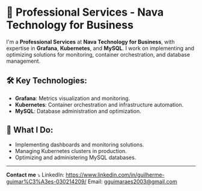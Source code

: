 # 🚀 **Professional Services - Nava Technology for Business**

I'm a **Professional Services** at **Nava Technology for Business**, with expertise in **Grafana**, **Kubernetes**, and **MySQL**. I work on implementing and optimizing solutions for monitoring, container orchestration, and database management.

## 🛠️ **Key Technologies**:
- **Grafana**: Metrics visualization and monitoring.
- **Kubernetes**: Container orchestration and infrastructure automation.
- **MySQL**: Database administration and optimization.

## 💼 **What I Do**:
- Implementing dashboards and monitoring solutions.
- Managing Kubernetes clusters in production.
- Optimizing and administering MySQL databases.

---

**Contact me** ⤵️
LinkedIn: https://www.linkedin.com/in/guilherme-guimar%C3%A3es-030214209/
Email: gguimaraes2003@gmail.com

